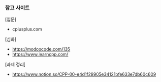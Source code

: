 ### 참고 사이트

[입문]
- cplusplus.com

[심화]
- https://modoocode.com/135
- https://www.learncpp.com/

[과제 정리]
- https://www.notion.so/CPP-00-e4d1f29905e34121bfe633e7db60c609